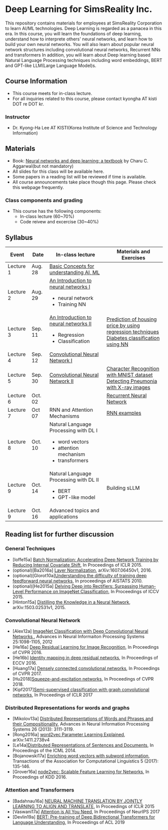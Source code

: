 # Deep Learning for SimsReality Inc. 
This repository contains materials for employees at SimsReality Corporation to learn AI/ML technologies.
Deep Learning is regarded as a panacea in this era. 
In this course, you will learn the foundations of deep learning, understand how to interprete others' neural networks, and learn how to build your own neural networks.
You will also learn about popular neural network structures including convolutional neural networks, Recurrent NNs and transformers 
In addition, you will learn about Deep learning based Natural Language Processing techniques including word embeddings, BERT and GPT-like LLM(Large Language Model)s. 

## Course Information
- This course meets for in-class lecture.
- For all inquiries related to this course, please contact kyongha AT kisti DOT re DOT kr.
### Instructor
- Dr. Kyong-Ha Lee AT KISTI(Korea Institute of Science and Technology Information)

## Materials
- Book: <a href="https://link.springer.com/book/10.1007/978-3-319-94463-0">Neural networks and deep learning: a textbook</a> by Charu C. Aggarwal(but not mandatory)
- All slides for this class will be available here. 
- Some papers in a reading list will be reviewed if time is available.
- All course announcements take place though this page. Please check this webpage frequently.
### Class components and grading
- This course has the following components:
  - In-class lecture (60~70%)
  - Code reivew and excercise (30~40%)


## Syllabus
|Event|Date|In-class lecture|Materials and Exercises|
|---------|----|-------------|------------|
|Lecture 1|Aug. 28|<a href="https://github.com/bart7449/simsreality/blob/main/class1.pdf">Basic Concepts for understanding AI, ML</a>| | 
|Lecture 2|Aug. 29|<a href="https://github.com/bart7449/simsreality/blob/main/class2.pdf">An Introduction to neural networks I</a><ul><li>neural network<li>Training NN</ul>| | 
|Lecture 3|Sep. 11|<a href="https://github.com/bart7449/simsreality/blob/main/class3.pdf">An Introduction to neural networks II</a><ul><li>Regression <li>Classification|<a href="https://github.com/bart7449/simsreality/blob/main/Regression.ipynb">Prediction of housing price by using regression techniques</a><br><a href="https://github.com/bart7449/simsreality/blob/main/lab2.ipynb">Diabetes classification using NN</a> | 
|Lecture 4|Sep. 12|<a href="https://github.com/bart7449/simsreality/blob/main/class3.pdf">Convolutional Neural Network I</a> | |
|Lecture 5|Sep. 30|<a href="https://github.com/bart7449/simsreality/blob/main/class3.pdf">Convolutional Neural Network II</a>|<a href="https://github.com/bart7449/simsreality/blob/main/lab3.ipynb">Character Recognition with MNIST dataset</a><br><a href="https://github.com/bart7449/simsreality/blob/main/lab4.ipynb"> Detecting Pneumonia with X-ray images</a> |
|Lecture 6|Oct. 02||<a href="https://github.com/bart7449/simsreality/blob/main/class6.pdf">Recurrent Neural Network</a> |  |
|Lecture 7|Oct 07|RNN and Attention Mechanisms |<a href="https://github.com/bart7449/simsreality/blob/main/lab5.ipynb"> RNN examples </a>| |
|Lecture 8|Oct. 10|Natural Language Processing with DL I <ul><li>word vectors <li>attention mechanism <li>transformers</ul> |  |
|Lecture 9|Oct. 14|Natural Language Processing with DL II <ul><li>BERT <li>GPT-like model</ul> |Building sLLM | |
|Lecture 9|Oct. 16|Advanced topics and applications |  |








  
## Reading list for further discussion
### General Techniques
- [Ioffe15a] <a href="http://proceedings.mlr.press/v37/ioffe15.pdf"> Batch Normalization: Accelerating Deep Network Training by Reducing Internal Covariate Shift</a>, In Proceedings of ICLR 2015.
- (optional)[Ba2016a] <a href="https://arxiv.org/pdf/1607.06450.pdf?utm_source=sciontist.com">Layer Normalization</a>, arXiv:1607.06450v1, 2016.
- (optional)[Glorot10a]<a href="http://proceedings.mlr.press/v9/glorot10a/glorot10a.pdf">Understanding the difficulty of training deep feedforward neural networks</a>, In proceedings of AISTATS 2010.
- (optional)[He2015a] <a href="https://openaccess.thecvf.com/content_iccv_2015/papers/He_Delving_Deep_into_ICCV_2015_paper.pdf">Delving Deep into Rectifiers: Surpassing Human-Level Performance on ImageNet Classification</a>, In Proceedings of ICCV 2015.
- [Hinton15a] <a href="https://arxiv.org/pdf/1503.02531.pdf">Distilling the Knowledge in a Neural Network</a>, arXiv:1503.02531v1, 2015.

### Convolutional Neural Network
- [Alex12a] <a href="https://kr.nvidia.com/content/tesla/pdf/machine-learning/imagenet-classification-with-deep-convolutional-nn.pdf">ImageNet Classification with Deep Convolutional Neural Networks </a>,  Advances in Neural Informaiton Processing Systems 25:1098-1105, 2012
- [He16a] <a href="https://openaccess.thecvf.com/content_cvpr_2016/papers/He_Deep_Residual_Learning_CVPR_2016_paper.pdf">Deep Residual Learning for Image Recognition</a>, In Proceedings of CVPR 2016.
- [He16b] <a href="https://arxiv.org/pdf/1603.05027.pdf">Identity mapping in deep residual networks</a>, In Proceedings of ECCV 2016.
- [Huang17a] <a href="https://openaccess.thecvf.com/content_cvpr_2017/papers/Huang_Densely_Connected_Convolutional_CVPR_2017_paper.pdf">Densely connected convolutional networks</a>, In Proceedings of CVPR 2017.
- [Hu2018]<a href="https://openaccess.thecvf.com/content_cvpr_2018/papers/Hu_Squeeze-and-Excitation_Networks_CVPR_2018_paper.pdf">Squeeze-and-excitation networks</a>, In Proceedings of CVPR 2018.
- [Kipf2017]<a href="https://arxiv.org/pdf/1609.02907.pdf">Semi-supervised classification with graph convolutional networks</a>, In Proceedings of ICLR 2017</a>

### Distributed Representations for words and graphs
- [Mikolov13a] <a href="https://arxiv.org/pdf/1310.4546.pdf">Distributed Representations of Words and Phrases and their Compositionality</a>, Advances in Neural Information Processing Systems 26 (2013): 3111-3119.
- [Rong2016a] <a href="https://arxiv.org/pdf/1411.2738.pdf&xid=25657,15700021,15700124,15700149,15700168,15700186,15700191,15700201,15700208&usg=ALkJrhhNCZKc2CO7hRoTrGd6aH2nBc-ZVQ">word2vec Parameter Learning Explained</a>, arXiv:1411.2738v4
- [Le14a]<a href="http://proceedings.mlr.press/v32/le14.pdf">Distributed Representations of Sentences and Documents</a>, In Proceedings of the ICML 2014.
- [Bojanowski17a] <a href="https://www.mitpressjournals.org/doi/pdfplus/10.1162/tacl_a_00051?source=post_page---------------------------">Enriching word vectors with subword information</a>, Transactions of the Association for Computational Linguistics 5 (2017): 135-146.
- [Grover16a] <a href="https://dl.acm.org/doi/pdf/10.1145/2939672.2939754">node2vec: Scalable Feature Learning for Networks</a>, In Proceedings of KDD 2016.

### Attention and Transformers
- [Badahnau16a] <a href="https://arxiv.org/pdf/1409.0473.pdf"> NEURAL MACHINE TRANSLATION BY JOINTLY LEARNING TO ALIGN AND TRANSLATE</a>, In Proceedings of ICLR 2015
- [Vaswani17a] <a href="https://arxiv.org/pdf/1706.03762.pdf">Attention is All You Need<a>, In Proceedings of NeurIPS 2017  
- [Devlin19a] <a href="https://www.aclweb.org/anthology/N19-1423/">BERT: Pre-training of Deep Bidirectional Transformers for Language Understanding</a>, In Proceedings of ACL 2019
